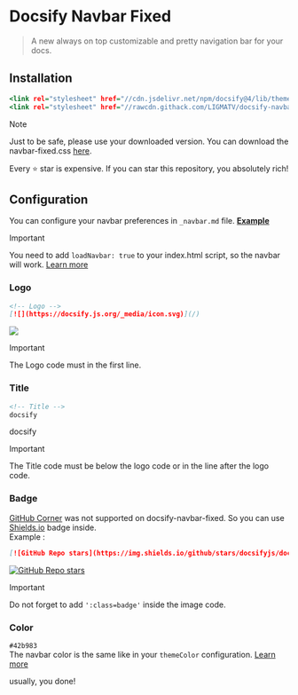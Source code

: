 # Docsify Navbar Fixed

> A new always on top customizable and pretty navigation bar for your docs.

## Installation

```index.html
<link rel="stylesheet" href="//cdn.jsdelivr.net/npm/docsify@4/lib/themes/vue.css">
<link rel="stylesheet" href="//rawcdn.githack.com/LIGMATV/docsify-navbar-fixed/main/navbar-fixed.css">
```

> [!NOTE]
> Just to be safe, please use your downloaded version.
> You can download the navbar-fixed.css <a href="https://rawcdn.githack.com/LIGMATV/docsify-navbar-fixed/main/navbar-fixed.css">here</a>.

Every ⭐ star is expensive. If you can star this repository, you absolutely rich!

## Configuration
You can configure your navbar preferences in ``_navbar.md`` file. [**Example**](https://raw.githubusercontent.com/LIGMATV/docsify-navbar-fixed/main/docs/_navbar.md)

> [!IMPORTANT]
> You need to add ``loadNavbar: true`` to your index.html script, so the navbar will work. [Learn more](https://docsify.js.org/#/configuration?id=loadnavbar)

### Logo

```_navbar.md
<!-- Logo -->
[![](https://docsify.js.org/_media/icon.svg)](/)
```

[![](https://docsify.js.org/_media/icon.svg)](/)

> [!IMPORTANT]
> The Logo code must in the first line.

### Title
```_navbar.md
<!-- Title -->
docsify
```

docsify

> [!IMPORTANT]
> The Title code must be below the logo code or in the line after the logo code.

### Badge  
  [GitHub Corner](https://docsify.js.org/#/configuration?id=repo) was not supported on docsify-navbar-fixed. So you can use [Shields.io](https://shields.io/) badge inside.  
  Example :
  ```_navbar.md
  [![GitHub Repo stars](https://img.shields.io/github/stars/docsifyjs/docsify ':class=badge')](https://github.com/docsifyjs/docsify/)
  ```
  [![GitHub Repo stars](https://img.shields.io/github/stars/docsifyjs/docsify ':class=badge')](https://github.com/docsifyjs/docsify/)  

> [!IMPORTANT]
> Do not forget to add ``':class=badge'`` inside the image code.

### Color  
  ``#42b983``  
  The navbar color is the same like in your ``themeColor`` configuration.
  [Learn more](https://docsify.js.org/#/configuration?id=themecolor)

usually, you done!
